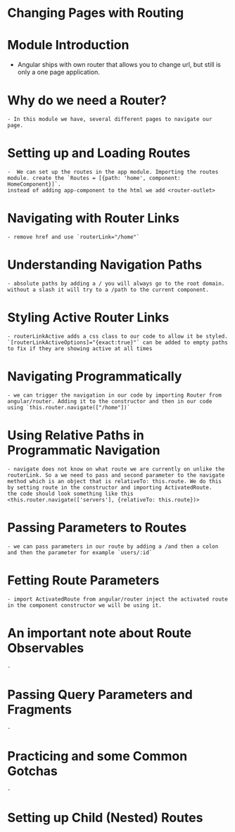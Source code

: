 # Changing Pages with Routing
  # Module Introduction
  - Angular ships with own router that allows you to change url, but still is only a one page application.
  # Why do we need a Router?
    - In this module we have, several different pages to navigate our page.
  # Setting up and Loading Routes
    -  We can set up the routes in the app module. Importing the routes module. create the `Routes = [{path: 'home', component: HomeComponent}]`.
    instead of adding app-component to the html we add <router-outlet>
  # Navigating with Router Links
    - remove href and use `routerLink="/home"`
  # Understanding Navigation Paths
    - absolute paths by adding a / you will always go to the root domain. without a slash it will try to a /path to the current component.
  # Styling Active Router Links
    - routerLinkActive adds a css class to our code to allow it be styled. `[routerLinkActiveOptions]="{exact:true}"` can be added to empty paths to fix if they are showing active at all times 
  # Navigating Programmatically
    - we can trigger the navigation in our code by importing Router from angular/router. Adding it to the constructor and then in our code using `this.router.navigate(["/home"])`
  # Using Relative Paths in Programmatic Navigation
    - navigate does not know on what route we are currently on unlike the routerLink. So a we need to pass and second parameter to the navigate method which is an object that is relativeTo: this.route. We do this by setting route in the constructor and importing ActivatedRoute.
    the code should look something like this <this.router.navigate(['servers'], {relativeTo: this.route})>
  # Passing Parameters to Routes
    - we can pass parameters in our route by adding a /and then a colon and then the parameter for example `users/:id`
  # Fetting Route Parameters
    - import ActivatedRoute from angular/router inject the activated route in the component constructor we will be using it.
  # An important note about Route Observables
    - 
  # Passing Query Parameters and Fragments
    -  
  # Practicing and some Common Gotchas
    - 
  # Setting up Child (Nested) Routes